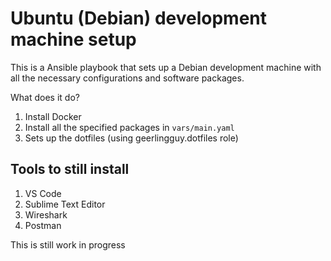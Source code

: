 # Ubuntu (Debian) development machine setup

This is a Ansible playbook that sets up a Debian development machine with all the necessary configurations and software packages.

What does it do?

1. Install Docker
2. Install all the specified packages in `vars/main.yaml`
3. Sets up the dotfiles (using geerlingguy.dotfiles role)

## Tools to still install

1. VS Code
2. Sublime Text Editor
3. Wireshark
4. Postman

This is still work in progress
